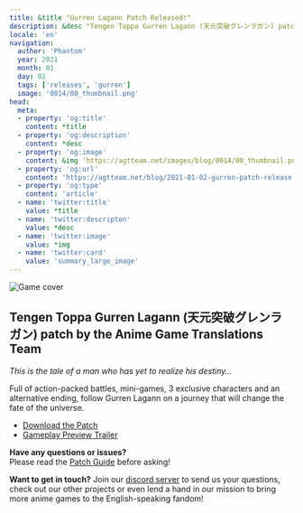 ```yaml
---
title: &title "Gurren Lagann Patch Released!"
description: &desc "Tengen Toppa Gurren Lagann (天元突破グレンラガン) patch by the Anime Game Translations Team"
locale: 'en'
navigation:
  author: 'Phantom'
  year: 2021
  month: 01
  day: 02
  tags: ['releases', 'gurren']
  image: '0014/00_thumbnail.png'
head:
  meta:
  - property: 'og:title'
    content: *title
  - property: 'og:description'
    content: *desc
  - property: 'og:image'
    content: &img 'https://agtteam.net/images/blog/0014/00_thumbnail.png'
  - property: 'og:url'
    content: 'https://agtteam.net/blog/2021-01-02-gurren-patch-release'
  - property: 'og:type'
    content: 'article'
  - name: 'twitter:title'
    value: *title
  - name: 'twitter:descripton'
    value: *desc
  - name: 'twitter:image'
    value: *img
  - name: 'twitter:card'
    value: 'summary_large_image'
---
```


![Game cover](/images/blog/0014/639217553370218496_0.png)

## Tengen Toppa Gurren Lagann (天元突破グレンラガン) patch by the Anime Game Translations Team  

_This is the tale of a man who has yet to realize his destiny…_

Full of action-packed battles, mini-games, 3 exclusive characters and an alternative ending, follow Gurren Lagann on a journey that will change the fate of the universe.

*   [Download the Patch](/gurren)
*   [Gameplay Preview Trailer](https://youtu.be/-zm5yUaUp4U)

**Have any questions or issues?**  
Please read the [Patch Guide](/gurren/guide/nds) before asking!

**Want to get in touch?**
Join our [discord server](https://discord.gg/UUF7Zbm) to send us your questions, check out our other projects or even lend a hand in our mission to bring more anime games to the English-speaking fandom!
